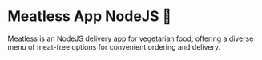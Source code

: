 # Meatless App NodeJS 🥬

Meatless is an NodeJS delivery app for vegetarian food, offering a diverse menu of meat-free options for convenient ordering and delivery.
